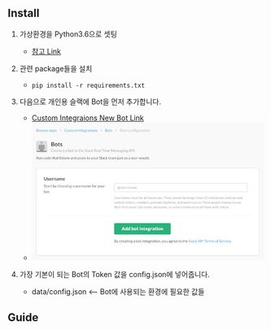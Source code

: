 ## Install


1. 가상환경을 Python3.6으로 셋팅
	- [참고 Link](http://python-guide-pt-br.readthedocs.io/en/latest/dev/virtualenvs/#virtual-environments)
2. 관련 package들을 설치
	- ```pip install -r requirements.txt```  

3. 다음으로 개인용 슬랙에 Bot을 먼저 추가합니다.
	-  [Custom Integraions New Bot Link](https://my.slack.com/services/new/bot)
	-  ![images](images/new_bot.png)
4. 가장 기본이 되는 Bot의 Token 값을 config.json에 넣어줍니다.
	- data/config.json <-- Bot에 사용되는 환경에 필요한 값들 


## Guide